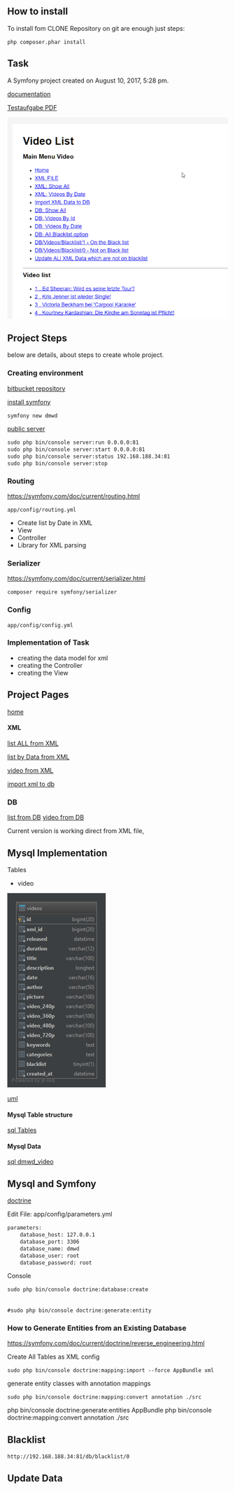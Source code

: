 ## How to install
To install fom CLONE Repository on git are enough just steps:

    php composer.phar install

## Task

A Symfony project created on August 10, 2017, 5:28 pm.

[documentation](doc/README.md)

[Testaufgabe PDF](doc/Testaufgabe.pdf)

![screen](doc/chrome_2017-08-12_17-30-45.png)


## Project Steps

below are details, about steps to create whole project.

 
### Creating environment
[bitbucket repository](https://bitbucket.org/sapletta/dmwd/)


[install symfony](https://symfony.com/doc/current/setup.html)

    symfony new dmwd
    
[public server](https://symfony.com/doc/current/setup/built_in_web_server.html)
    
    sudo php bin/console server:run 0.0.0.0:81
    sudo php bin/console server:start 0.0.0.0:81
    sudo php bin/console server:status 192.168.188.34:81
    sudo php bin/console server:stop


### Routing
https://symfony.com/doc/current/routing.html
    
    app/config/routing.yml

+ Create list by Date in XML
+ View
+ Controller
+ Library for XML parsing

### Serializer
https://symfony.com/doc/current/serializer.html

    composer require symfony/serializer

### Config

    app/config/config.yml

### Implementation of Task

+ creating the data model for xml
+ creating the Controller
+ creating the View

## Project Pages

[home](http://192.168.188.34:81/)

#### XML

[list ALL from XML](http://192.168.188.34:81/xml/all)

[list by Data from XML](http://192.168.188.34:81/xml/list)

[video from XML](http://192.168.188.34:81/xml/video)

[import xml to db](http://192.168.188.34:81/xml/import/1)

### DB

[list from DB](http://192.168.188.34:81/db/list)
[video from DB](http://192.168.188.34:81/db/video)


Current version is working direct from XML file,

## Mysql Implementation

Tables
+ video
             

![diagramm](doc/dmwd.png)

[uml](doc/dmwd.uml)

#### Mysql Table structure

[sql Tables](doc/dmwd.sql)

#### Mysql Data

[sql dmwd_video](doc/dmwd_videos.sql)

## Mysql and Symfony

[doctrine](https://symfony.com/doc/current/doctrine.html)

Edit File:
app/config/parameters.yml

    parameters:
        database_host: 127.0.0.1
        database_port: 3306
        database_name: dmwd
        database_user: root
        database_password: root

Console

    sudo php bin/console doctrine:database:create
    

    #sudo php bin/console doctrine:generate:entity
    
### How to Generate Entities from an Existing Database    
https://symfony.com/doc/current/doctrine/reverse_engineering.html

Create All Tables as XML config
    
    sudo php bin/console doctrine:mapping:import --force AppBundle xml

generate entity classes with annotation mappings

    sudo php bin/console doctrine:mapping:convert annotation ./src
    

php bin/console doctrine:generate:entities AppBundle
php bin/console doctrine:mapping:convert annotation ./src

## Blacklist
 
    http://192.168.188.34:81/db/blacklist/0

## Update Data

